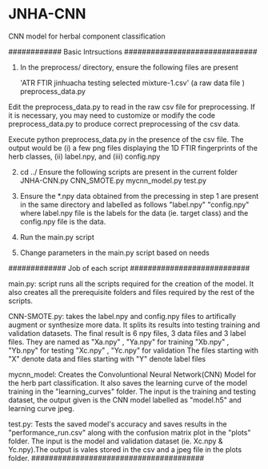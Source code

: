 # JNHA-CNN
CNN model for herbal component classification

############ Basic Intrsuctions ##############################

1. In the preprocess/ directory, ensure the following files are present

	'ATR FTIR jinhuacha testing selected mixture-1.csv' (a raw data file )
	preprocess_data.py

Edit the preprocess_data.py to read in the raw csv file for preprocessing. If it is necessary, you may need to customize or modify the code preprocess_data.py to produce correct preprocessing of the csv data. 

Execute 
	python preprocess_data.py
in the presence of the csv file. The output would be (i) a few png files displaying the 1D FTIR fingerprints of the herb classes, (ii) label.npy, and (iii) config.npy


2. cd ../
	Ensure the following scripts are present in the current folder
	JNHA-CNN.py
	CNN_SMOTE.py
	mycnn_model.py
	test.py

3. Ensure the *.npy data obtained from the precessing in step 1 are present in the same directory and labelled as follows
	"label.npy"
	"config.npy"
where label.npy file is the labels for the data (ie. target class) and the config.npy file is the data. 

4. Run the main.py script

5. Change parameters in the main.py script based on needs


############# Job of each script ###########################

main.py: script runs all the scripts required for the creation of the model. It also creates all the prerequisite folders and files required by the rest of the scripts.

CNN-SMOTE.py: takes the label.npy and config.npy files to artifically augment or synthesize more data. It splits its results into testing training and validation datasets. The final result is 6 npy files, 3 data files and 3 label files. They are named as 
	"Xa.npy" , "Ya.npy" for training
	"Xb.npy" , "Yb.npy" for testing
	"Xc.npy" , "Yc.npy" for validation
The files starting with "X" denote data and files starting with "Y" denote label files

mycnn_model: Creates the Convoluntional Neural Network(CNN) Model for the herb part classification. It also saves the learning curve of the model training in the "learning_curves" folder. The input is the training and testing dataset, the output given is the CNN model labelled as "model.h5" and learning curve jpeg.

test.py: Tests the saved model's accuracy and saves results in the "performance_run.csv" along with the confusion matrix plot in the "plots" folder. The input is the model and validation dataset (ie. Xc.npy & Yc.npy).The output is vales stored in the csv and a jpeg file in the plots folder.
#######################################
